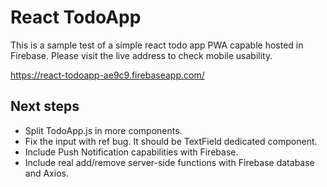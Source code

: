 # React TodoApp
This is a sample test of a simple react todo app PWA capable hosted in Firebase. Please visit the live address to check mobile usability.

https://react-todoapp-ae9c9.firebaseapp.com/

## Next steps
- Split TodoApp.js in more components.
- Fix the input with ref bug. It should be TextField dedicated component.
- Include Push Notification capabilities with Firebase.
- Include real add/remove server-side functions with Firebase database and Axios.